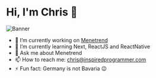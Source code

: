 # Hi, I'm Chris 👋

![Banner](https://github.com/ChristianLutzCL/ChristianLutzCL/blob/master/banner.gif)

- 🔭 I’m currently working on [Menetrend](https://upmock.io)
- 🌱 I’m currently learning Next, ReactJS and ReactNative
- 💬 Ask me about Menetrend
- 📫 How to reach me: chris@inspiredprogrammer.com
- ⚡ Fun fact: Germany is not Bavaria 😉




